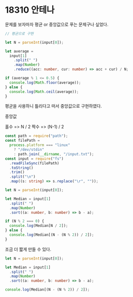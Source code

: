 # 18310 안테나

문제를 보자마자 평균 or 중앙값으로 푸는 문제구나 싶었다.

```typescript
// 평균으로 구현

let N = parseInt(input[0]);

let average =
  input[1]
    .split(" ")
    .map(Number)
    .reduce((acc: number, cur: number) => acc + cur) / N;

if (average % 1 <= 0.5) {
  console.log(Math.floor(average));
} else {
  console.log(Math.ceil(average));
}
```

평균을 사용하니 틀리다고 떠서 중앙값으로 구현하였다.

중앙값

홀수 => N / 2
짝수 => (N-1) / 2

```typescript
const path = require("path");
const filePath =
  process.platform === "linux"
    ? "/dev/stdin"
    : path.join(__dirname, "/input.txt");
const input = require("fs")
  .readFileSync(filePath)
  .toString()
  .trim()
  .split("\n")
  .map((s: string) => s.replace("\r", ""));

let N = parseInt(input[0]);

let Median = input[1]
  .split(" ")
  .map(Number)
  .sort((a: number, b: number) => b - a);

if (N % 2 === 0) {
  console.log(Median[N / 2]);
} else {
  console.log(Median[(N - (N % 2)) / 2]);
}
```

조금 더 짧게 만들 수 있다.

```typescript
let N = parseInt(input[0]);

let Median = input[1]
  .split(" ")
  .map(Number)
  .sort((a: number, b: number) => b - a);

console.log(Median[(N - (N % 2)) / 2]);
```
